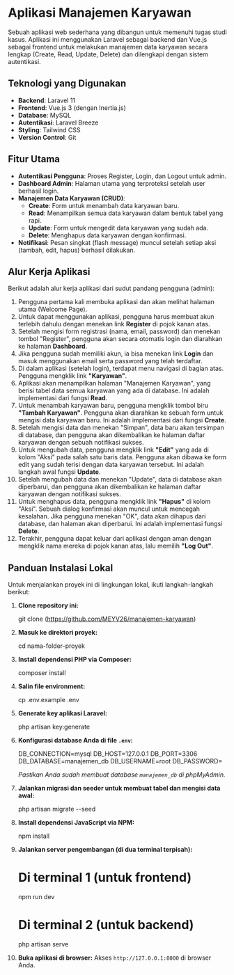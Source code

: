 # Aplikasi Manajemen Karyawan

Sebuah aplikasi web sederhana yang dibangun untuk memenuhi tugas studi kasus. Aplikasi ini menggunakan Laravel sebagai backend dan Vue.js sebagai frontend untuk melakukan manajemen data karyawan secara lengkap (Create, Read, Update, Delete) dan dilengkapi dengan sistem autentikasi.

## Teknologi yang Digunakan

-   **Backend**: Laravel 11
-   **Frontend**: Vue.js 3 (dengan Inertia.js)
-   **Database**: MySQL
-   **Autentikasi**: Laravel Breeze
-   **Styling**: Tailwind CSS
-   **Version Control**: Git

## Fitur Utama

-   **Autentikasi Pengguna**: Proses Register, Login, dan Logout untuk admin.
-   **Dashboard Admin**: Halaman utama yang terproteksi setelah user berhasil login.
-   **Manajemen Data Karyawan (CRUD)**:
    -   **Create**: Form untuk menambah data karyawan baru.
    -   **Read**: Menampilkan semua data karyawan dalam bentuk tabel yang rapi.
    -   **Update**: Form untuk mengedit data karyawan yang sudah ada.
    -   **Delete**: Menghapus data karyawan dengan konfirmasi.
-   **Notifikasi**: Pesan singkat (flash message) muncul setelah setiap aksi (tambah, edit, hapus) berhasil dilakukan.

## Alur Kerja Aplikasi

Berikut adalah alur kerja aplikasi dari sudut pandang pengguna (admin):

1.  Pengguna pertama kali membuka aplikasi dan akan melihat halaman utama (Welcome Page).
2.  Untuk dapat menggunakan aplikasi, pengguna harus membuat akun terlebih dahulu dengan menekan link **Register** di pojok kanan atas.
3.  Setelah mengisi form registrasi (nama, email, password) dan menekan tombol "Register", pengguna akan secara otomatis login dan diarahkan ke halaman **Dashboard**.
4.  Jika pengguna sudah memiliki akun, ia bisa menekan link **Login** dan masuk menggunakan email serta password yang telah terdaftar.
5.  Di dalam aplikasi (setelah login), terdapat menu navigasi di bagian atas. Pengguna mengklik link **"Karyawan"**.
6.  Aplikasi akan menampilkan halaman "Manajemen Karyawan", yang berisi tabel data semua karyawan yang ada di database. Ini adalah implementasi dari fungsi **Read**.
7.  Untuk menambah karyawan baru, pengguna mengklik tombol biru **"Tambah Karyawan"**. Pengguna akan diarahkan ke sebuah form untuk mengisi data karyawan baru. Ini adalah implementasi dari fungsi **Create**.
8.  Setelah mengisi data dan menekan "Simpan", data baru akan tersimpan di database, dan pengguna akan dikembalikan ke halaman daftar karyawan dengan sebuah notifikasi sukses.
9.  Untuk mengubah data, pengguna mengklik link **"Edit"** yang ada di kolom "Aksi" pada salah satu baris data. Pengguna akan dibawa ke form edit yang sudah terisi dengan data karyawan tersebut. Ini adalah langkah awal fungsi **Update**.
10. Setelah mengubah data dan menekan "Update", data di database akan diperbarui, dan pengguna akan dikembalikan ke halaman daftar karyawan dengan notifikasi sukses.
11. Untuk menghapus data, pengguna mengklik link **"Hapus"** di kolom "Aksi". Sebuah dialog konfirmasi akan muncul untuk mencegah kesalahan. Jika pengguna menekan "OK", data akan dihapus dari database, dan halaman akan diperbarui. Ini adalah implementasi fungsi **Delete**.
12. Terakhir, pengguna dapat keluar dari aplikasi dengan aman dengan mengklik nama mereka di pojok kanan atas, lalu memilih **"Log Out"**.

## Panduan Instalasi Lokal

Untuk menjalankan proyek ini di lingkungan lokal, ikuti langkah-langkah berikut:

1.  **Clone repository ini:**

    git clone (https://github.com/MEYV26/manajemen-karyawan)

2.  **Masuk ke direktori proyek:**

    cd nama-folder-proyek

3.  **Install dependensi PHP via Composer:**

    composer install

4.  **Salin file environment:**

    cp .env.example .env

5.  **Generate key aplikasi Laravel:**

    php artisan key:generate

6.  **Konfigurasi database Anda di file `.env`:**

    DB_CONNECTION=mysql
    DB_HOST=127.0.0.1
    DB_PORT=3306
    DB_DATABASE=manajemen_db
    DB_USERNAME=root
    DB_PASSWORD=

    _Pastikan Anda sudah membuat database `manajemen_db` di phpMyAdmin._

7.  **Jalankan migrasi dan seeder untuk membuat tabel dan mengisi data awal:**

    php artisan migrate --seed

8.  **Install dependensi JavaScript via NPM:**

    npm install

9.  **Jalankan server pengembangan (di dua terminal terpisah):**

    # Di terminal 1 (untuk frontend)

    npm run dev

    # Di terminal 2 (untuk backend)

    php artisan serve

10. **Buka aplikasi di browser:**
    Akses `http://127.0.0.1:8000` di browser Anda.
